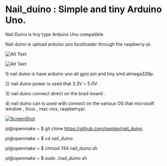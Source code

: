 # Nail_duino : Simple and tiny Arduino Uno.
Nail Duino is tiny type Arduino Uno compatible.<p>
Nail duino is upload arduino uno bootloader through the raspberry-pi. 

![Alt Text](http://i2.wp.com/www.rasplay.org/wp-content/uploads/nail_duino_31.jpg)

![Alt Text](http://i2.wp.com/www.rasplay.org/wp-content/uploads/nail_duino_1.jpg)

<p>1) nail duino is have arduino uno all gpio pin and tiny smd atmega328p.</p>
<p>2) nail duino power is used  that 3.3V ~ 5.0V.</p>
<p>3) nail duino connect direct on the brad-board .</p>
<p>4) nail duino can is used with connect on the various OS that microsoft window , linux , mac-osx, raspberrypi.</p>

[![ScreenShot](https://raw.github.com/GabLeRoux/WebMole/master/ressources/WebMole_Youtube_Video.png)](http://youtu.be/vt5fpE0bzSY)

pi@openmake ~ $ git clone https://github.com/rasplay/nail_duino

pi@openmake ~ $ cd nail_duino

pi@openmake ~ $ chmod 744 nail_duino.sh

pi@openmake ~ $ sudo ./nail_duino.sh
